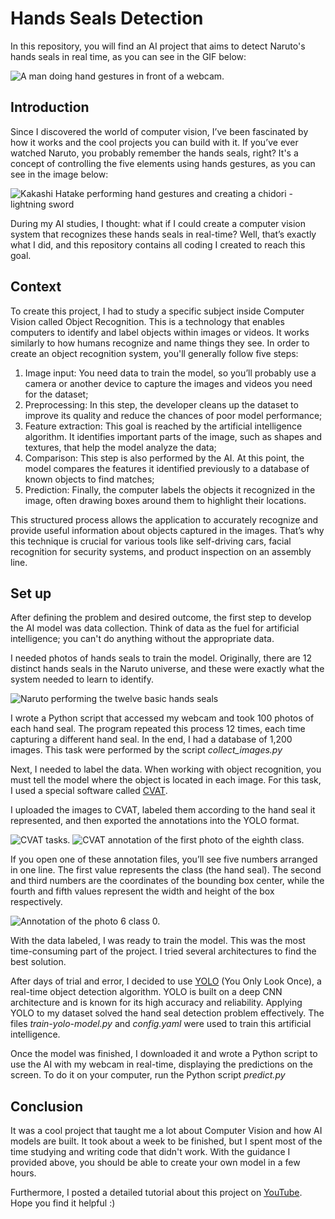 # Hands Seals Detection

In this repository, you will find an AI project that aims to detect Naruto's hands seals in real time, as you can see in the GIF below:

![A man doing hand gestures in front of a webcam.](https://github.com/lucasfernandoprojects/hand-sign-detection/blob/main/photos-readme/giphy.gif)

## Introduction

Since I discovered the world of computer vision, I’ve been fascinated by how it works and the cool projects you can build with it. If you’ve ever watched Naruto, you probably remember the hands seals, right? It's a concept of controlling the five elements using hands gestures, as you can see in the image below:

![Kakashi Hatake performing hand gestures and creating a chidori - lightning sword](https://github.com/lucasfernandoprojects/hand-sign-detection/blob/main/photos-readme/kakashi-performing-chidori.gif)

During my AI studies, I thought: what if I could create a computer vision system that recognizes these hands seals in real-time? Well, that’s exactly what I did, and this repository contains all coding I created to reach this goal.

## Context

To create this project, I had to study a specific subject inside Computer Vision called Object Recognition. This is a technology that enables computers to identify and label objects within images or videos. It works similarly to how humans recognize and name things they see. In order to create an object recognition system, you'll generally follow five steps:

1. Image input: You need data to train the model, so you’ll probably use a camera or another device to capture the images and videos you need for the dataset;
2. Preprocessing: In this step, the developer cleans up the dataset to improve its quality and reduce the chances of poor model performance;
3. Feature extraction: This goal is reached by the artificial intelligence algorithm. It identifies important parts of the image, such as shapes and textures, that help the model analyze the data;
4. Comparison: This step is also performed by the AI. At this point, the model compares the features it identified previously to a database of known objects to find matches;
5. Prediction: Finally, the computer labels the objects it recognized in the image, often drawing boxes around them to highlight their locations.

This structured process allows the application to accurately recognize and provide useful information about objects captured in the images. That’s why this technique is crucial for various tools like self-driving cars, facial recognition for security systems, and product inspection on an assembly line.

## Set up

After defining the problem and desired outcome, the first step to develop the AI model was data collection. Think of data as the fuel for artificial intelligence; you can't do anything without the appropriate data.

I needed photos of hands seals to train the model. Originally, there are 12 distinct hands seals in the Naruto universe, and these were exactly what the system needed to learn to identify.

![Naruto performing the twelve basic hands seals](https://github.com/lucasfernandoprojects/hand-sign-detection/blob/main/photos-readme/all-basic-hands-seals.jpg)

I wrote a Python script that accessed my webcam and took 100 photos of each hand seal. The program repeated this process 12 times, each time capturing a different hand seal. In the end, I had a database of 1,200 images. This task were performed by the script _collect_images.py_

Next, I needed to label the data. When working with object recognition, you must tell the model where the object is located in each image. For this task, I used a special software called [CVAT](https://www.cvat.ai/).

I uploaded the images to CVAT, labeled them according to the hand seal it represented, and then exported the annotations into the YOLO format.

![CVAT tasks.](https://github.com/lucasfernandoprojects/hand-sign-detection/blob/main/photos-readme/cvat-tasks.jpg)
![CVAT annotation of the first photo of the eighth class.](https://github.com/lucasfernandoprojects/hand-sign-detection/blob/main/photos-readme/cvat-annotation-class-7.jpg)

If you open one of these annotation files, you’ll see five numbers arranged in one line. The first value represents the class (the hand seal). The second and third numbers are the coordinates of the bounding box center, while the fourth and fifth values represent the width and height of the box respectively.

![Annotation of the photo 6 class 0.](https://github.com/lucasfernandoprojects/hand-sign-detection/blob/main/photos-readme/annotation-of-img-6-class-0.jpg)

With the data labeled, I was ready to train the model. This was the most time-consuming part of the project. I tried several architectures to find the best solution.

After days of trial and error, I decided to use [YOLO](https://docs.ultralytics.com/) (You Only Look Once), a real-time object detection algorithm. YOLO is built on a deep CNN architecture and is known for its high accuracy and reliability. Applying YOLO to my dataset solved the hand seal detection problem effectively. The files _train-yolo-model.py_ and _config.yaml_ were used to train this artificial intelligence.

Once the model was finished, I downloaded it and wrote a Python script to use the AI with my webcam in real-time, displaying the predictions on the screen. To do it on your computer, run the Python script _predict.py_

## Conclusion

It was a cool project that taught me a lot about Computer Vision and how AI models are built. It took about a week to be finished, but I spent most of the time studying and writing code that didn't work. With the guidance I provided above, you should be able to create your own model in a few hours.

Furthermore, I posted a detailed tutorial about this project on [YouTube](https://www.youtube.com/watch?v=mIE9g0209xk&t=6s). Hope you find it helpful :)
